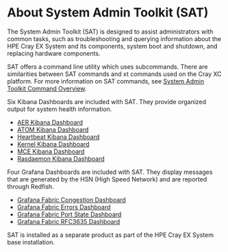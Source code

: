 # About System Admin Toolkit (SAT)

The System Admin Toolkit (SAT) is designed to assist administrators with common tasks, such as troubleshooting and
querying information about the HPE Cray EX System and its components, system boot and shutdown, and replacing hardware
components.

SAT offers a command line utility which uses subcommands. There are similarities between SAT commands and xt commands
used on the Cray XC platform. For more information on SAT commands, see [System Admin Toolkit Command Overview](#system-admin-toolkit-command-overview).

Six Kibana Dashboards are included with SAT. They provide organized output for system health information.

- [AER Kibana Dashboard](#aer-kibana-dashboard)
- [ATOM Kibana Dashboard](#atom-kibana-dashboard)
- [Heartbeat Kibana Dashboard](#heartbeat-kibana-dashboard)
- [Kernel Kibana Dashboard](#kernel-kibana-dashboard)
- [MCE Kibana Dashboard](#mce-kibana-dashboard)
- [Rasdaemon Kibana Dashboard](#rasdaemon-kibana-dashboard)

Four Grafana Dashboards are included with SAT. They display messages that are generated by the HSN (High Speed Network) and
are reported through Redfish.

- [Grafana Fabric Congestion Dashboard](#grafana-fabric-congestion-dashboard)
- [Grafana Fabric Errors Dashboard](#grafana-fabric-errors-dashboard)
- [Grafana Fabric Port State Dashboard](#grafana-fabric-port-state-dashboard)
- [Grafana Fabric RFC3635 Dashboard](#grafana-fabric-rfc3635-dashboard)

SAT is installed as a separate product as part of the HPE Cray EX System base installation.
